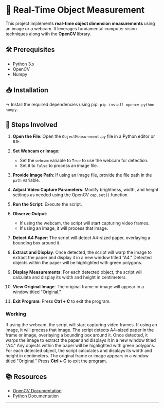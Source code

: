 # 📏 Real-Time Object Measurement

This project implements **real-time object dimension measurements** using an image or a webcam. It leverages fundamental computer vision techniques along with the **OpenCV** library.

## 🛠️ Prerequisites

- Python 3.x
- OpenCV
- Numpy

## 📥 Installation

-> Install the required dependencies using pip: `pip install opencv-python numpy`.

## 🚀 Steps Involved

1. **Open the File**: Open the `ObjectMeasurement.py` file in a Python editor or IDE.
   
2. **Set Webcam or Image**: 
   - Set the `webcam` variable to `True` to use the webcam for detection.
   - Set it to `False` to process an image file.

3. **Provide Image Path**: If using an image file, provide the file path in the `path` variable.

4. **Adjust Video Capture Parameters**: Modify brightness, width, and height settings as needed using the OpenCV `cap.set()` function.

5. **Run the Script**: Execute the script.

6. **Observe Output**: 
   - If using the webcam, the script will start capturing video frames.
   - If using an image, it will process that image.

7. **Detect A4 Paper**: The script will detect A4-sized paper, overlaying a bounding box around it.

8. **Extract and Display**: Once detected, the script will warp the image to extract the paper and display it in a new window titled "A4." Detected objects within the paper will be highlighted with green polygons.

9. **Display Measurements**: For each detected object, the script will calculate and display its width and height in centimeters.

10. **View Original Image**: The original frame or image will appear in a window titled "Original."

11. **Exit Program**: Press **Ctrl + C** to exit the program.


### Working

If using the webcam, the script will start capturing video frames. If using an image, it will process that image. The script detects A4-sized paper in the frame or image, overlaying a bounding box around it. Once detected, it warps the image to extract the paper and displays it in a new window titled "A4." Any objects within the paper will be highlighted with green polygons. For each detected object, the script calculates and displays its width and height in centimeters. The original frame or image appears in a window titled "Original." Press **Ctrl + C** to exit the program.

## 📚 Resources

- [OpenCV Documentation](https://docs.opencv.org/)
- [Python Documentation](https://www.python.org/doc/)

---
